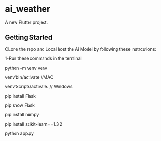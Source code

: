 # ai_weather

A new Flutter project.

## Getting Started

CLone the repo and Local host the Ai Model by following these Instrcutions:

1-Run these commands in the terminal

python -m venv venv

 venv/bin/activate //MAC

 venv/Scripts/activate. // Windows

pip install Flask

pip show Flask

pip install numpy

pip install scikit-learn==1.3.2

python app.py
